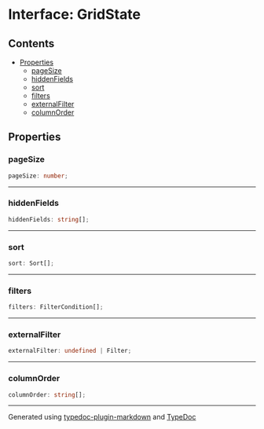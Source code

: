 # Interface: GridState

## Contents

- [Properties](GridState.md#properties)
  - [pageSize](GridState.md#pagesize)
  - [hiddenFields](GridState.md#hiddenfields)
  - [sort](GridState.md#sort)
  - [filters](GridState.md#filters)
  - [externalFilter](GridState.md#externalfilter)
  - [columnOrder](GridState.md#columnorder)

## Properties

### pageSize

```ts
pageSize: number;
```

***

### hiddenFields

```ts
hiddenFields: string[];
```

***

### sort

```ts
sort: Sort[];
```

***

### filters

```ts
filters: FilterCondition[];
```

***

### externalFilter

```ts
externalFilter: undefined | Filter;
```

***

### columnOrder

```ts
columnOrder: string[];
```

***

Generated using [typedoc-plugin-markdown](https://www.npmjs.com/package/typedoc-plugin-markdown) and [TypeDoc](https://typedoc.org/)
